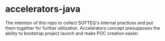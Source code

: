 # accelerators-java

The intention of this repo to collect SOFTEQ's internal practices and put them together for further utilization. Accelerators concept presupposes the ability to bootstrap project launch and make POC creation easier.
